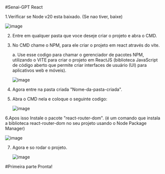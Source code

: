 #Senai-GPT React

1.Verificar se Node v20 esta baixado. (Se nao tiver, baixe)

   ![image](https://github.com/user-attachments/assets/65eb0fa4-8deb-493d-9ada-183d66f4340b)
 
2. Entre em qualquer pasta que voce deseje criar o projeto e abra o CMD.
3. No CMD chame o NPM, para ele criar o projeto em react através do vite.

   a. Use esse codigo para chamar o gerenciador de pacotes NPM, utilizando o VITE para criar o projeto em ReactJS (biblioteca JavaScript de código aberto que permite criar interfaces de usuário (UI) para aplicativos web e móveis).
   
   ![image](https://github.com/user-attachments/assets/bd7cb733-2192-4c64-bbe9-8670b8d501b5)

4. Agora entre na pasta criada "Nome-da-pasta-criada".
5. Abra o CMD nela e coloque o seguinte codigo:
   
   ![image](https://github.com/user-attachments/assets/3d60a731-21e1-42b1-b92d-2d3c32a2e75e)

6.Apos isso Instale o pacote "react-router-dom". (é um comando que instala a biblioteca react-router-dom no seu projeto usando o Node Package Manager)

   ![image](https://github.com/user-attachments/assets/002d68f2-4fdb-46d1-a04f-bd50a9519dd7)

7. Agora e so rodar o projeto.

   ![image](https://github.com/user-attachments/assets/13a45f64-bfe0-47ee-b2b1-1f0c17f40bbd)

#Primeira parte Pronta!
